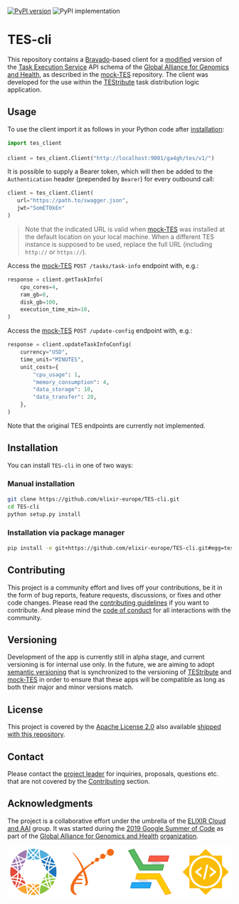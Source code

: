 [![PyPI version](https://badge.fury.io/py/tes-client.svg)](https://badge.fury.io/py/tes-client) ![PyPI implementation](https://img.shields.io/pypi/pyversions/tes_client)
# TES-cli

This repository contains a [Bravado]-based client for a [modified] version of
the [Task Execution Service] API schema of the [Global Alliance for Genomics and
Health], as described in the [mock-TES] repository. The client was developed for
the use within the [TEStribute] task distribution logic application.

## Usage

To use the client import it as follows in your Python code after
[installation](#Installation):

```py
import tes_client

client = tes_client.Client("http://localhost:9001/ga4gh/tes/v1/")
```

It is possible to supply a Bearer token, which will then be added to the
`Authentication` header (prepended by `Bearer`) for every outbound call:

```py
client = tes_client.Client(
   url="https://path.to/swagger.json",
   jwt="SomET0kEn"
)
```

> Note that the indicated URL is valid when [mock-TES] was installed at the
> default location on your local machine. When a different TES instance is
> supposed to be used, replace the full URL (including `http://` or `https://`).

Access the [mock-TES] `POST /tasks/task-info` endpoint with, e.g.:

```py
response = client.getTaskInfo(
    cpu_cores=4,
    ram_gb=8,
    disk_gb=100,
    execution_time_min=10,
)
```

Access the [mock-TES] `POST /update-config` endpoint with, e.g.:

```py
response = client.updateTaskInfoConfig(
    currency="USD",
    time_unit="MINUTES",
    unit_costs={
        "cpu_usage": 1,
        "memory_consumption": 4,
        "data_storage": 10,
        "data_transfer": 20,
    },
)
```

Note that the original TES endpoints are currently not implemented.

## Installation

You can install `TES-cli` in one of two ways:

### Manual installation

```bash
git clone https://github.com/elixir-europe/TES-cli.git
cd TES-cli
python setup.py install
```

### Installation via package manager

```bash
pip install -e git+https://github.com/elixir-europe/TES-cli.git#egg=tes_client
```

## Contributing

This project is a community effort and lives off your contributions, be it in
the form of bug reports, feature requests, discussions, or fixes and other code
changes. Please read the [contributing guidelines] if you want to contribute.
And please mind the [code of conduct] for all interactions with the community.

## Versioning

Development of the app is currently still in alpha stage, and current versioning
is for internal use only. In the future, we are aiming to adopt [semantic
versioning] that is synchronized to the versioning of [TEStribute] and
[mock-TES] in order to ensure that these apps will be compatible as long as both
their major and minor versions match.

## License

This project is covered by the [Apache License 2.0] also available [shipped
with this repository](LICENSE).

## Contact

Please contact the [project leader](mailto:alexander.kanitz@sib.swiss) for
inquiries, proposals, questions etc. that are not covered by the
[Contributing](#Contributing) section.

## Acknowledgments

The project is a collaborative effort under the umbrella of the [ELIXIR Cloud
and AAI] group. It was started during the [2019 Google Summer of Code] as part
of the [Global Alliance for Genomics and Health] [organization].

![logo banner]

[Apache License 2.0]: <https://www.apache.org/licenses/LICENSE-2.0>
[2019 Google Summer of Code]: <https://summerofcode.withgoogle.com/projects/#6613336345542656>
[Bravado]: <https://github.com/Yelp/bravado>
[contributing guidelines]: CONTRIBUTING.md
[code of conduct]: CODE_OF_CONDUCT.md
[ELIXIR Cloud and AAI]: <https://elixir-europe.github.io/cloud/>
[Global Alliance for Genomics and Health]: <https://www.ga4gh.org/>
[logo banner]: logos/logo-banner.svg
[mock-TES]: <https://github.com/elixir-europe/mock-TES>
[modified]: <https://github.com/elixir-europe/mock-TES/blob/master/mock_tes/specs/schema.task_execution_service.d55bf88.openapi.modified.yaml>
[organization]: <https://summerofcode.withgoogle.com/organizations/6643588285333504/>
[semantic versioning]: <https://semver.org/>
[Task Execution Service]: <https://github.com/ga4gh/task-execution-schemas>
[TEStribute]: <https://github.com/elixir-europe/TEStribute>
